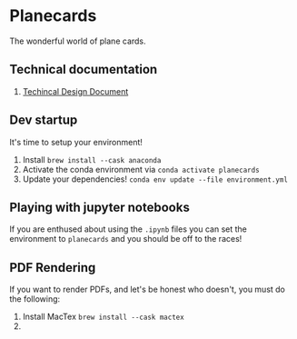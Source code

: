 # Planecards 
The wonderful world of plane cards. 

## Technical documentation
1) [Techincal Design Document](https://docs.google.com/document/d/18ebXWaUiy-wSAZHtXMSESnIHMjJoV-GeW0W9i-uhlDo/edit#heading=h.n2dkl2j6xzna)


## Dev startup
It's time to setup your environment!
1. Install `brew install --cask anaconda`
2. Activate the conda environment via `conda activate planecards`
3. Update your dependencies! `conda env update --file environment.yml`

## Playing with jupyter notebooks
If you are enthused about using the `.ipynb` files you can set the environment to `planecards` and you should be off to the races!

## PDF Rendering 
If you want to render PDFs, and let's be honest who doesn't, you must do the following: 
1. Install MacTex `brew install --cask mactex`
2.